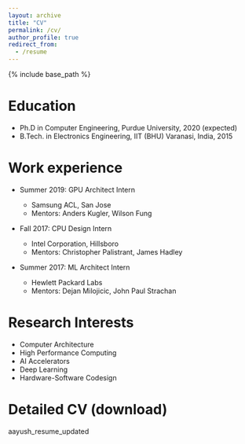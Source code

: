 ```yaml
---
layout: archive
title: "CV"
permalink: /cv/
author_profile: true
redirect_from:
  - /resume
---
```


{% include base_path %}

Education
======
* Ph.D in Computer Engineering, Purdue University, 2020 (expected)
* B.Tech. in Electronics Engineering, IIT (BHU) Varanasi, India, 2015

Work experience
======
* Summer 2019: GPU Architect Intern
  * Samsung ACL, San Jose
  * Mentors: Anders Kugler, Wilson Fung

* Fall 2017: CPU Design Intern
  * Intel Corporation, Hillsboro
  * Mentors: Christopher Palistrant, James Hadley

* Summer 2017: ML Architect Intern
  * Hewlett Packard Labs
  * Mentors: Dejan Milojicic, John Paul Strachan

Research Interests
======
* Computer Architecture
* High Performance Computing
* AI Accelerators
* Deep Learning
* Hardware-Software Codesign

Detailed CV (download)
======
<a style="text-decoration:none" href="http://aayush-ankit.github.io/files/aayush_resume_updated.pdf">aayush_resume_updated</a>